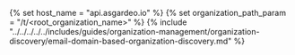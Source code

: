 {% set host_name = "api.asgardeo.io" %}
{% set organization_path_param = "/t/<root_organization_name>"  %}
{% include "../../../../../includes/guides/organization-management/organization-discovery/email-domain-based-organization-discovery.md" %}
